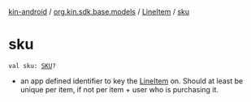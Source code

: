 [kin-android](../../index.md) / [org.kin.sdk.base.models](../index.md) / [LineItem](index.md) / [sku](./sku.md)

# sku

`val sku: `[`SKU`](../-s-k-u/index.md)`?`
* an app defined identifier to key the [LineItem](index.md) on. Should at least be unique per item, if not per item + user who is purchasing it.
